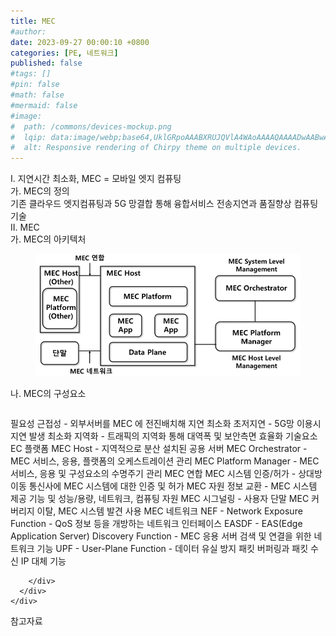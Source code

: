 ```yaml
---
title: MEC
#author: 
date: 2023-09-27 00:00:10 +0800
categories: [PE, 네트워크]
published: false
#tags: []
#pin: false
#math: false
#mermaid: false
#image:
#  path: /commons/devices-mockup.png
#  lqip: data:image/webp;base64,UklGRpoAAABXRUJQVlA4WAoAAAAQAAAADwAABwAAQUxQSDIAAAARL0AmbZurmr57yyIiqE8oiG0bejIYEQTgqiDA9vqnsUSI6H+oAERp2HZ65qP/VIAWAFZQOCBCAAAA8AEAnQEqEAAIAAVAfCWkAALp8sF8rgRgAP7o9FDvMCkMde9PK7euH5M1m6VWoDXf2FkP3BqV0ZYbO6NA/VFIAAAA
#  alt: Responsive rendering of Chirpy theme on multiple devices.
---
```


<div class="post-wrap">
  <div class="para">
    <div class="para-title">
      I. 지연시간 최소화, MEC = 모바일 엣지 컴퓨팅
    </div>
    <div class="para-cntnt">
      <div class="para">
        <div class="para-title">
          가. MEC의 정의
        </div>
        <div class="para-cntnt">
            기존 클라우드 엣지컴퓨팅과 5G 망결합 통해 융합서비스 전송지연과 품질향상 컴퓨팅기술
        </div>
      </div>
    </div>
  </div>
  
  <div class="para">
    <div class="para-title">
      II. MEC
    </div>
    <div class="para-cntnt">
      <div class="para">
        <div class="para-title">
          가. MEC의 아키텍처
        </div>
        <div class="para-cntnt">
          <figure class="post-figure">
            <img src="/assets/img/posts/MEC.png" alt="MEC">
<!--            <figcaption>Source: Unveiling the Metaverse: Exploring Emerging Trends, Multifaceted Perspectives, and Future Challenges</figcaption>-->
          </figure>
        </div>
      </div>
      <div class="para">
        <div class="para-title">
          나. MEC의 구성요소
        </div>
        <div class="para-cntnt">
          <table class="post-table">
          </table>
          필요성
  근접성 - 외부서버를 MEC 에 전진배치해 지연 최소화
  초저지연 - 5G망 이용시 지연 발생 최소화
  지역화 - 트래픽의 지역화 통해 대역폭 및 보안측면 효율화
기술요소
  EC 플랫폼
    MEC Host - 지역적으로 분산 설치된 공용 서버
    MEC Orchestrator - MEC 서비스, 응용, 플랫폼의 오케스트레이션 관리 
    MEC Platform Manager - MEC 서비스, 응용 및 구성요소의 수명주기 관리 
  MEC 연합 
    MEC 시스템 인증/허가 - 상대방 이동 통신사에 MEC 시스템에 대한 인증 및 허가 
    MEC 자원 정보 교환 - MEC 시스템 제공 기능 및 성능/용량, 네트워크, 컴퓨팅 자원 
    MEC 시그널링 - 사용자 단말 MEC 커버리지 이탈, MEC 시스템 발견 사용 
  MEC 네트워크 
    NEF - Network Exposure Function - QoS 정보 등을 개방하는 네트워크 인터페이스
    EASDF - EAS(Edge Application Server) Discovery Function - MEC 응용 서버 검색 및 연결을 위한 네트워크 기능 
    UPF - User-Plane Function - 데이터 유실 방지 패킷 버퍼링과 패킷 수신 IP 대체 기능 

        </div>
      </div>
    </div>
  </div>

  <div class="refr-wrap">
    <div class="refr-title">
        참고자료
    </div>
    <ol class="refr-list">
    <!--    <li>(나현식, 최대선) <a target="_blank" href="https://scienceon.kisti.re.kr/commons/util/originalView.do?cn=JAKO202225948430499&oCn=JAKO202225948430499&dbt=JAKO&journal=NJOU00291864">메타버스 보안 위협 요소 및 대응 방안 검토</a></li>-->
    <!--    <li>(M. Uddin, S. Manickam, H. Ullah, M. Obaidat and A. Dandoush) <a target="_blank" href="https://ieeexplore.ieee.org/abstract/document/10138386">Unveiling the Metaverse: Exploring Emerging Trends, Multifaceted Perspectives, and Future Challenges</a></li>-->
    </ol>
  </div>
</div>
